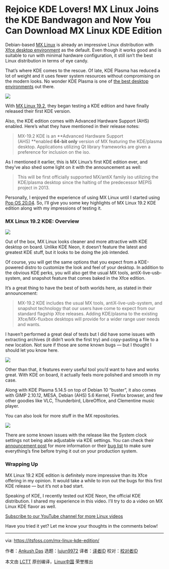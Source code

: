 [#]: collector: (lujun9972)
[#]: translator: ( )
[#]: reviewer: ( )
[#]: publisher: ( )
[#]: url: ( )
[#]: subject: (Rejoice KDE Lovers! MX Linux Joins the KDE Bandwagon and Now You Can Download MX Linux KDE Edition)
[#]: via: (https://itsfoss.com/mx-linux-kde-edition/)
[#]: author: (Ankush Das https://itsfoss.com/author/ankush/)

Rejoice KDE Lovers! MX Linux Joins the KDE Bandwagon and Now You Can Download MX Linux KDE Edition
======

Debian-based [MX Linux][1] is already an impressive Linux distribution with [Xfce desktop environment][2] as the default. Even though it works good and is suitable to run with minimal hardware configuration, it still isn’t the best Linux distribution in terms of eye candy.

That’s where KDE comes to the rescue. Of late, KDE Plasma has reduced a lot of weight and it uses fewer system resources without compromising on the modern looks. No wonder KDE Plasma is one of [the best desktop environments][3] out there.

![][4]

With [MX Linux 19.2][5], they began testing a KDE edition and have finally released their first KDE version.

Also, the KDE edition comes with Advanced Hardware Support (AHS) enabled. Here’s what they have mentioned in their release notes:

> MX-19.2 KDE is an **Advanced Hardware Support (AHS) **enabled **64-bit only** version of MX featuring the KDE/plasma desktop. Applications utilizing Qt library frameworks are given a preference for inclusion on the iso.

As I mentioned it earlier, this is MX Linux’s first KDE edition ever, and they’ve also shed some light on it with the announcement as well:

> This will be first officially supported MX/antiX family iso utilizing the KDE/plasma desktop since the halting of the predecessor MEPIS project in 2013.

Personally, I enjoyed the experience of using MX Linux until I started using [Pop OS 20.04][6]. So, I’ll give you some key highlights of MX Linux 19.2 KDE edition along with my impressions of testing it.

### MX Linux 19.2 KDE: Overview

![][7]

Out of the box, MX Linux looks cleaner and more attractive with KDE desktop on board. Unlike KDE Neon, it doesn’t feature the latest and greatest KDE stuff, but it looks to be doing the job intended.

Of course, you will get the same options that you expect from a KDE-powered distro to customize the look and feel of your desktop. In addition to the obvious KDE perks, you will also get the usual MX tools, antiX-live-usb-system, and snapshot feature that comes baked in the Xfce edition.

It’s a great thing to have the best of both worlds here, as stated in their announcement:

> MX-19.2 KDE includes the usual MX tools, antiX-live-usb-system, and snapshot technology that our users have come to expect from our standard flagship Xfce releases. Adding KDE/plasma to the existing Xfce/MX-fluxbox desktops will provide for a wider range user needs and wants.

I haven’t performed a great deal of tests but I did have some issues with extracting archives (it didn’t work the first try) and copy-pasting a file to a new location. Not sure if those are some known bugs — but I thought I should let you know here.

![][8]

Other than that, it features every useful tool you’d want to have and works great. With KDE on board, it actually feels more polished and smooth in my case.

Along with KDE Plasma 5.14.5 on top of Debian 10 “buster”, it also comes with GIMP 2.10.12, MESA, Debian (AHS) 5.6 Kernel, Firefox browser, and few other goodies like VLC, Thunderbird, LibreOffice, and Clementine music player.

You can also look for more stuff in the MX repositories.

![][9]

There are some known issues with the release like the System clock settings not being able adjustable via KDE settings. You can check their [announcement post][10] for more information or their [bug list][11] to make sure everything’s fine before trying it out on your production system.

### Wrapping Up

MX Linux 19.2 KDE edition is definitely more impressive than its Xfce offering in my opinion. It would take a while to iron out the bugs for this first KDE release — but it’s not a bad start.

Speaking of KDE, I recently tested out KDE Neon, the official KDE distribution. I shared my experience in this video. I’ll try to do a video on MX Linux KDE flavor as well.

[Subscribe to our YouTube channel for more Linux videos][12]

Have you tried it yet? Let me know your thoughts in the comments below!

--------------------------------------------------------------------------------

via: https://itsfoss.com/mx-linux-kde-edition/

作者：[Ankush Das][a]
选题：[lujun9972][b]
译者：[译者ID](https://github.com/译者ID)
校对：[校对者ID](https://github.com/校对者ID)

本文由 [LCTT](https://github.com/LCTT/TranslateProject) 原创编译，[Linux中国](https://linux.cn/) 荣誉推出

[a]: https://itsfoss.com/author/ankush/
[b]: https://github.com/lujun9972
[1]: https://mxlinux.org/
[2]: https://www.xfce.org/
[3]: https://itsfoss.com/best-linux-desktop-environments/
[4]: https://i0.wp.com/itsfoss.com/wp-content/uploads/2020/08/mx-linux-kde-edition.jpg?resize=800%2C450&ssl=1
[5]: https://mxlinux.org/blog/mx-19-2-now-available/
[6]: https://itsfoss.com/pop-os-20-04-review/
[7]: https://i1.wp.com/itsfoss.com/wp-content/uploads/2020/08/mx-linux-19-2-kde.jpg?resize=800%2C452&ssl=1
[8]: https://i0.wp.com/itsfoss.com/wp-content/uploads/2020/08/mx-linux-19-2-kde-filemanager.jpg?resize=800%2C452&ssl=1
[9]: https://i2.wp.com/itsfoss.com/wp-content/uploads/2020/08/mx-linux-19-2-kde-info.jpg?resize=800%2C452&ssl=1
[10]: https://mxlinux.org/blog/mx-19-2-kde-now-available/
[11]: https://bugs.mxlinux.org/
[12]: https://www.youtube.com/c/itsfoss?sub_confirmation=1
